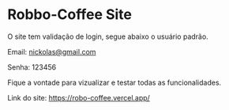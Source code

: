 # Robbo-Coffee Site

O site tem validação de login, segue abaixo o usuário padrão.

Email: nickolas@gmail.com

Senha: 123456

Fique a vontade para vizualizar e testar todas as funcionalidades.

Link do site: https://robo-coffee.vercel.app/

